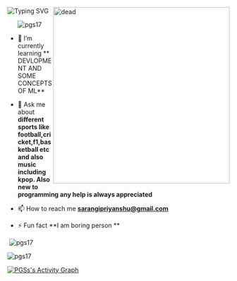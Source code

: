  ![Typing SVG](https://readme-typing-svg.herokuapp.com/?color=3da37a&size=35&center=true&vCenter=true&width=1000&lines=Hi,+I'm+Priyanshu;I'm+from+India;I'm+a+Back+End+Developer;Be+Welcome!+ツ)
<img align="right" alt="dead" width="400" src="https://tse1.mm.bing.net/th?id=OIP.kwkc_7Yosj69YWbWlDQ-oAHaEo&pid=Api&P=0" />
<p align="center"> <img src="https://komarev.com/ghpvc/?username=pgs17&label=Profile%20views&color=0e75b6&style=flat" alt="pgs17" /> </p>

 
- 🌱 I’m currently learning ** DEVLOPMENT AND SOME CONCEPTS OF ML**

- 💬 Ask me about **different sports like football,cricket,f1,basketball etc and also music including kpop. Also new to programming any help is always appreciated**

- 📫 How to reach me **sarangipriyanshu@gmail.com**

- ⚡ Fun fact **I am boring person **

<p>&nbsp;<img align="center" src="https://github-readme-stats.vercel.app/api?username=pgs17&show_icons=true&locale=en" alt="pgs17" /></p>

<p><img align="center" src="https://github-readme-streak-stats.herokuapp.com/?user=pgs17&" alt="pgs17" /></p>

<a href="#">
<img alt="PGSs's Activity Graph" src="https://github-readme-activity-graph.cyclic.app/graph?username=pgs17&theme=tokyo-night&hide_border=true" />
</a>
